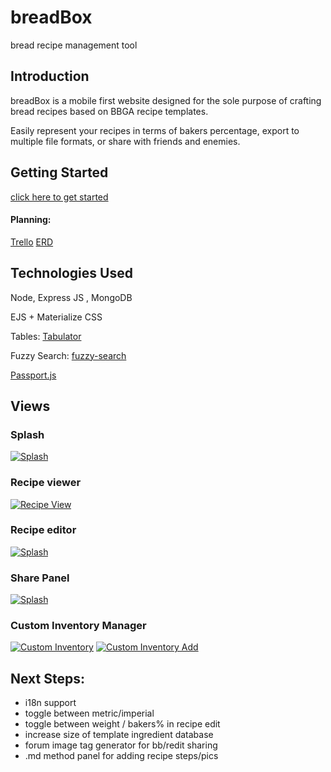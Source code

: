 # breadBox
bread recipe management tool

## Introduction

breadBox is a mobile first website designed for the sole purpose of crafting bread recipes based on BBGA recipe templates.

Easily represent your recipes in terms of bakers percentage, export to multiple file formats, or share with friends and enemies.

## Getting Started

[click here to get started](https://breadbox.herokuapp.com/)

#### Planning:
[Trello](https://trello.com/b/lkO0iVzH/brdbx)
[ERD](https://lucid.app/lucidchart/dec2a5e0-3ccf-43d5-a906-0ea13c94ffe7/edit?page=0_0#)


## Technologies Used

Node, Express JS , MongoDB

EJS + Materialize CSS

Tables: [Tabulator](http://tabulator.info/)

Fuzzy Search: [fuzzy-search](https://github.com/wouter2203/fuzzy-search#readme)

[Passport.js](http://www.passportjs.org/docs/oauth2-api/)

## Views

### Splash
[![Splash](https://i.imgur.com/scuvHKGm.png)](https://imgur.com/scuvHKG)

### Recipe viewer
[![Recipe View](https://i.imgur.com/D0kUTxKm.png)](https://imgur.com/D0kUTxK)

### Recipe editor
[![Splash](https://i.imgur.com/amwucY0m.png)](https://imgur.com/amwucY0)

### Share Panel
[![Splash](https://i.imgur.com/M5ryipZm.png)](https://imgur.com/M5ryipZ)


### Custom Inventory Manager
[![Custom Inventory](https://i.imgur.com/XeJRmQMm.png)](https://imgur.com/XeJRmQM)
[![Custom Inventory Add](https://i.imgur.com/O1WCnS9m.png)](https://imgur.com/O1WCnS9)


## Next Steps:

 - i18n support
 - toggle between metric/imperial
 - toggle between weight / bakers% in recipe edit
 - increase size of template ingredient database
 - forum image tag generator for bb/redit sharing
 - .md method panel for adding recipe steps/pics